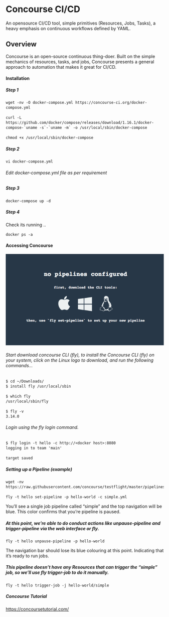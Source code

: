 # Concourse CI/CD
An opensource CI/CD tool, simple primitives (Resources, Jobs, Tasks), a heavy emphasis on continuous workflows defined by YAML.

## Overview
Concourse is an open-source continuous thing-doer. Built on the simple mechanics of resources, tasks, and jobs, Concourse presents a general approach to automation that makes it great for CI/CD.


#### Installation

##### Step 1

```
wget -nv -O docker-compose.yml https://concourse-ci.org/docker-compose.yml

curl -L https://github.com/docker/compose/releases/download/1.16.1/docker-compose-`uname -s`-`uname -m` -o /usr/local/sbin/docker-compose

chmod +x /usr/local/sbin/docker-compose
```
##### Step 2
```
vi docker-compose.yml
```
###### Edit docker-compose.yml file as per requirement

##### Step 3
```
docker-compose up -d
```

##### Step 4

Check its running ..
```
docker ps -a
```
#### Accessing Concourse

<p align="center">
  <img src="https://github.com/prasenforu/openshift-origin-aws/blob/master/cicd/concourse.png">
</p>

###### Start download concourse CLI (fly), to install the Concourse CLI (fly) on your system, click on the Linux logo to download, and run the following commands…
```
$ cd ~/Downloads/
$ install fly /usr/local/sbin

$ which fly
/usr/local/sbin/fly

$ fly -v
3.14.0
```

###### Login using the fly login command.

```
$ fly login -t hello -c http://<docker host>:8080
logging in to team 'main'

target saved
```

##### Setting up a Pipeline (example)

```
wget -nv https://raw.githubusercontent.com/concourse/testflight/master/pipelines/fixtures/simple.yml

fly -t hello set-pipeline -p hello-world -c simple.yml 
```
You’ll see a single job pipeline called “simple” and the top navigation will be blue. This color confirms that you’re pipeline is paused.

##### At this point, we’re able to do conduct actions like unpause-pipeline and trigger-pipeline via the web interface or fly.

```
fly -t hello unpause-pipeline -p hello-world
```
The navigation bar should lose its blue colouring at this point. Indicating that it’s ready to run jobs.

##### This pipeline doesn’t have any Resources that can trigger the “simple” job, so we’ll use fly trigger-job to do it manually.

```
fly -t hello trigger-job -j hello-world/simple
```

##### Concourse Tutorial

https://concoursetutorial.com/

